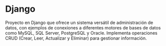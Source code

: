 # Django
Proyecto en Django que ofrece un sistema versátil de administración de datos, con ejemplos de conexiones a diferentes motores de bases de datos como MySQL, SQL Server, PostgreSQL y Oracle. Implementa operaciones CRUD (Crear, Leer, Actualizar y Eliminar) para gestionar información.
